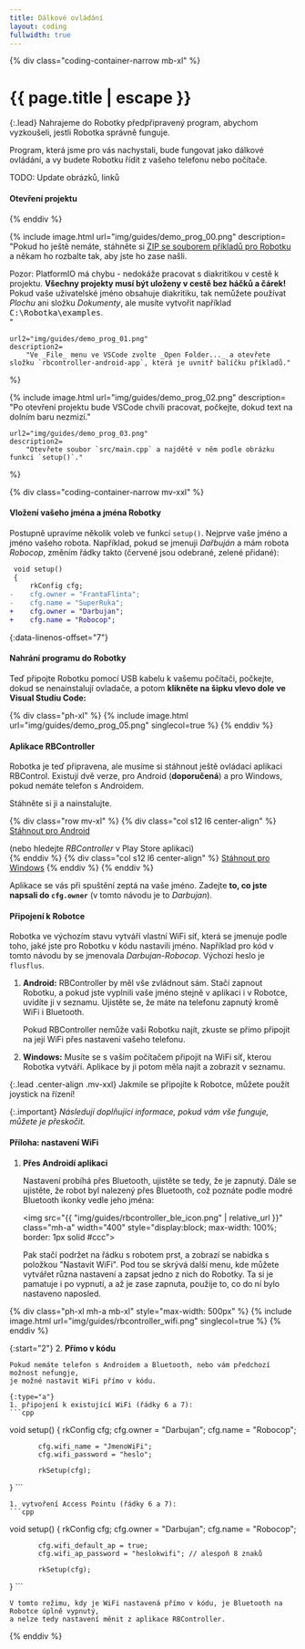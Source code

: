 ```yaml
---
title: Dálkové ovládání
layout: coding
fullwidth: true
---
```


{% div class="coding-container-narrow mb-xl" %}
# {{ page.title | escape }}

{:.lead}
Nahrajeme do Robotky předpřipravený program, abychom vyzkoušeli, jestli Robotka správně funguje.

Program, která jsme pro vás nachystali, bude fungovat jako dálkové ovládání,
a vy budete Robotku řídit z vašeho telefonu nebo počítače.


TODO: Update obrázků, linků


#### Otevření projektu


{% enddiv %}

{% include image.html
    url="img/guides/demo_prog_00.png"
    description=
        "Pokud ho ještě nemáte, stáhněte si [ZIP se souborem příkladů pro Robotku](https://github.com/RoboticsBrno/roboruka-examples/archive/stable.zip)
        a někam ho rozbalte tak, aby jste ho zase našli.

<div class=\"important\">Pozor: PlatformIO má chybu - nedokáže pracovat s diakritikou v cestě k projektu. <b>Všechny projekty musí být uloženy v cestě bez háčků a čárek!</b><br>
Pokud vaše uživatelské jméno obsahuje diakritiku, tak nemůžete používat <i>Plochu</i> ani složku <i>Dokumenty</i>, ale musíte vytvořit například <kbd>C:\Robotka\examples</kbd>.</div>"

    url2="img/guides/demo_prog_01.png"
    description2=
        "Ve _File_ menu ve VSCode zvolte _Open Folder..._ a otevřete složku `rbcontroller-android-app`, která je uvnitř balíčku příkladů."
 %}

{% include image.html
    url="img/guides/demo_prog_02.png"
    description=
        "Po otevření projektu bude VSCode chvíli pracovat, počkejte, dokud text na dolním baru nezmizí."

    url2="img/guides/demo_prog_03.png"
    description2=
        "Otevřete soubor `src/main.cpp` a najdětě v něm podle obrázku funkci `setup()`."
 %}


{% div class="coding-container-narrow mv-xxl" %}
#### Vložení vašeho jména a jména Robotky
Postupně upravíme několik voleb ve funkci `setup()`. Nejprve vaše jméno a jméno vašeho robota.
Například, pokud se jmenuji _Dařbuján_ a mám robota _Robocop_, změním řádky takto
(červené jsou odebrané, zelené přidané):

```diff
 void setup()
 {
     rkConfig cfg;
-    cfg.owner = "FrantaFlinta";
-    cfg.name = "SuperRuka";
+    cfg.owner = "Darbujan";
+    cfg.name = "Robocop";

```
{:data-linenos-offset="7"}

#### Nahrání programu do Robotky
Teď připojte Robotku pomocí USB kabelu k vašemu počítači, počkejte, dokud se nenainstalují ovladače,
a potom **klikněte na šipku vlevo dole ve Visual Studiu Code:**

{% div class="ph-xl" %}
 {% include image.html
    url="img/guides/demo_prog_05.png"
    singlecol=true
 %}
{% enddiv %}


#### Aplikace RBController
Robotka je teď připravena, ale musíme si stáhnout ještě ovládací aplikaci RBControl.
Existují dvě verze, pro Android (**doporučená**) a pro Windows, pokud nemáte telefon
s Androidem.

Stáhněte si ji a nainstalujte.

{% div class="row mv-xl" %}
{% div class="col s12 l6 center-align" %}
<a class="waves-effect waves-light btn-large green darken-1" href="https://play.google.com/store/apps/details?id=com.tassadar.rbcontroller">Stáhnout pro Android</a>
<div class="mt-xs grey-text text-darken-1">(nebo hledejte <i>RBController</i> v Play Store aplikaci)</div>
{% enddiv %}
{% div class="col s12 l6 center-align" %}
<a class="btn-large blue darken-1" href="https://github.com/RoboticsBrno/rbcontroller-electron/releases/download/v1.3.0/rbcontroller-electron.Setup.1.3.0.exe">Stáhnout pro Windows</a>
{% enddiv %}
{% enddiv %}

Aplikace se vás při spuštění zeptá na vaše jméno. Zadejte **to, co jste napsali do `cfg.owner`** (v tomto návodu je to _Darbujan_).


#### Připojení k Robotce
Robotka ve výchozím stavu vytváří vlastní WiFi síť, která se jmenuje podle toho,
jaké jste pro Robotku v kódu nastavili jméno. Například pro kód v tomto návodu by se jmenovala
_Darbujan-Robocop_. Výchozí heslo je `flusflus`.

1. **Android:** RBController by měl vše zvládnout sám. Stačí zapnout Robotku,
   a pokud jste vyplnili vaše jméno stejně v aplikaci i v Robotce,
   uvidíte ji v seznamu. Ujistěte se, že máte na telefonu zapnutý kromě WiFi i Bluetooth.

   Pokud RBController nemůže vaši Robotku najít, zkuste se přímo připojit na její WiFi přes nastavení
   vašeho telefonu.

2. **Windows:** Musíte se s vaším počítačem připojit na WiFi síť, kterou Robotka vytváří.
   Aplikace by ji potom měla najít a zobrazit v seznamu.


{:.lead .center-align .mv-xxl}
Jakmile se připojíte k Robotce, můžete použít joystick na řízení!

{:.important}
_Následují doplňující informace, pokud vám vše funguje, můžete je přeskočit._


#### Příloha: nastavení WiFi
1. **Přes Androidí aplikaci**

   Nastavení probíhá přes Bluetooth, ujistěte se tedy, že je zapnutý. Dále se ujistěte,
   že robot byl nalezený přes Bluetooth, což poznáte podle modré Bluetooth ikonky vedle jeho jména:

   <img src="{{ "img/guides/rbcontroller_ble_icon.png" | relative_url }}" class="mh-a" width="400" style="display:block; max-width: 100%; border: 1px solid #ccc">

   Pak stačí podržet na řádku s robotem prst, a zobrazí se nabídka s položkou "Nastavit WiFi".
   Pod tou se skrývá další menu, kde můžete vytvářet různa nastavení a zapsat jedno z nich do Robotky.
   Ta si je pamatuje i po vypnutí, a až je zase zapnuta, použije to, co do ní bylo nastaveno naposled.

{% div class="ph-xl mh-a mb-xl" style="max-width: 500px" %}
 {% include image.html
     url="img/guides/rbcontroller_wifi.png"
     singlecol=true
 %}
{% enddiv %}

{:start="2"}
2. **Přímo v kódu**

    Pokud nemáte telefon s Androidem a Bluetooth, nebo vám předchozí možnost nefungje,
    je možné nastavit WiFi přímo v kódu.

    {:type="a"}
    1. připojení k existující WiFi (řádky 6 a 7):
    ```cpp
   void setup() {
           rkConfig cfg;
           cfg.owner = "Darbujan";
           cfg.name = "Robocop";

           cfg.wifi_name = "JmenoWiFi";
           cfg.wifi_password = "heslo";

           rkSetup(cfg);
   }
    ```

    1. vytvoření Access Pointu (řádky 6 a 7):
    ```cpp
   void setup() {
           rkConfig cfg;
           cfg.owner = "Darbujan";
           cfg.name = "Robocop";

           cfg.wifi_default_ap = true;
           cfg.wifi_ap_password = "heslokwifi"; // alespoň 8 znaků

           rkSetup(cfg);
   }
    ```

    V tomto režimu, kdy je WiFi nastavená přímo v kódu, je Bluetooth na Robotce úplně vypnutý,
    a nelze tedy nastavení měnit z aplikace RBController.


{% enddiv %}
